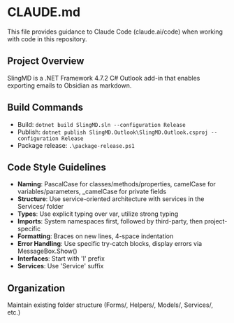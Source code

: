 # CLAUDE.md

This file provides guidance to Claude Code (claude.ai/code) when working with code in this repository.

## Project Overview
SlingMD is a .NET Framework 4.7.2 C# Outlook add-in that enables exporting emails to Obsidian as markdown.

## Build Commands
- Build: `dotnet build SlingMD.sln --configuration Release`
- Publish: `dotnet publish SlingMD.Outlook\SlingMD.Outlook.csproj --configuration Release`
- Package release: `.\package-release.ps1`

## Code Style Guidelines
- **Naming**: PascalCase for classes/methods/properties, camelCase for variables/parameters, _camelCase for private fields
- **Structure**: Use service-oriented architecture with services in the Services/ folder
- **Types**: Use explicit typing over var, utilize strong typing
- **Imports**: System namespaces first, followed by third-party, then project-specific
- **Formatting**: Braces on new lines, 4-space indentation
- **Error Handling**: Use specific try-catch blocks, display errors via MessageBox.Show()
- **Interfaces**: Start with 'I' prefix
- **Services**: Use 'Service' suffix

## Organization
Maintain existing folder structure (Forms/, Helpers/, Models/, Services/, etc.)